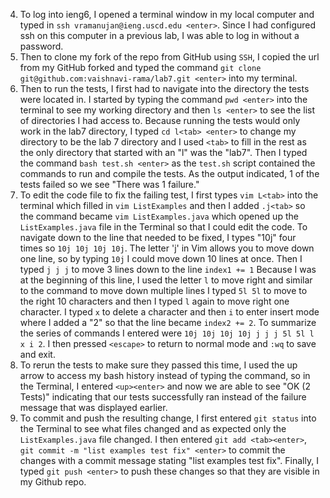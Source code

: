 4. To log into ieng6, I opened a terminal window in my local computer and typed in `ssh vramanujan@ieng.uscd.edu <enter>`. Since I had configured ssh on this computer in a previous lab, I was able to log in without a password. 
5. Then to clone my fork of the repo from GitHub using `SSH`, I copied the url from my GitHub forked and typed the command `git clone git@github.com:vaishnavi-rama/lab7.git <enter>` into my terminal.
6. Then to run the tests, I first had to navigate into the directory the tests were located in. I started by typing the command `pwd <enter>` into the terminal to see my working directory and then `ls <enter>` to see the list of directories I had access to. Because running the tests would only work in the lab7 directory, I typed `cd l<tab> <enter>` to change my directory to be the lab 7 directory and I used `<tab>` to fill in the rest as the only directory that started with an "l" was the "lab7". Then I typed the command `bash test.sh <enter>` as the `test.sh` script contained the commands to run and compile the tests. As the output indicated, 1 of the tests failed so we see "There was 1 failure."
7. To edit the code file to fix the failing test, I first types `vim L<tab>` into the terminal which filled in `vim ListExamples` and then I added `.j<tab>` so the command became `vim ListExamples.java` which opened up the `ListExamples.java` file in the Terminal so that I could edit the code. To navigate down to the line that needed to be fixed, I types "10j" four times so `10j 10j 10j 10j`. The letter 'j' in Vim allows you to move down one line, so by typing `10j` I could move down 10 lines at once.  Then I typed `j j j` to move 3 lines down to the line `index1 += 1` Because I was at the beginning of this line, I used the letter `l` to move right and similar to the command to move down multiple lines I typed `5l 5l` to move to the right 10 characters and then I typed `l` again to move right one character. I typed `x` to delete a character and then `i` to enter insert mode where I added a "2" so that the line became `index2 += 2`. To summarize the series of commands I entered were `10j 10j 10j 10j j j j 5l 5l l x i 2`. I then pressed `<escape>` to return to normal mode and `:wq` to save and exit.
8. To rerun the tests to make sure they passed this time, I used the up arrow to access my bash history instead of typing the command, so in the Terminal, I entered `<up><enter>` and now we are able to see "OK (2 Tests)" indicating that our tests successfully ran instead of the failure message that was displayed earlier. 
9. To commit and push the resulting change, I first entered `git status` into the Terminal to see what files changed and as expected only the `ListExamples.java` file changed. I then entered `git add <tab><enter>`, `git commit -m "list examples test fix" <enter>` to commit the changes with a commit message stating "list examples test fix". Finally, I typed `git push <enter>` to push these changes so that they are visible in my Github repo. 
